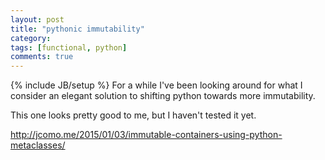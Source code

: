 ```yaml
---
layout: post
title: "pythonic immutability"
category: 
tags: [functional, python]
comments: true
---
```

{% include JB/setup %}
For a while I've been looking around for what I consider an elegant solution to shifting python towards more immutability.

This one looks pretty good to me, but I haven't tested it yet.
  
<http://jcomo.me/2015/01/03/immutable-containers-using-python-metaclasses/>

